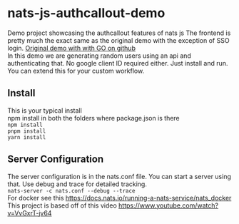 # nats-js-authcallout-demo
Demo project showcasing the authcallout features of nats js
The frontend is pretty much the exact same as the original demo with the exception of SSO login.
[Original demo with with GO on github](https://github.com/synadia-io/rethink_connectivity/tree/main/19-auth-callout)
<br />
In this demo we are generating random users using an api and authenticating that.
No google client ID required either. Just install and run.
You can extend this for your custom workflow.
<br />
## Install
This is your typical install
<br />
npm install in both the folders where package.json is there
<br />
`npm install`
<br />
`pnpm install`
<br />
`yarn install`
<br />
## Server Configuration
The server configuration is in the nats.conf file.
You can start a server using that. Use debug and trace for detailed tracking.
<br />
`nats-server -c nats.conf --debug --trace`
<br />
For docker see this
https://docs.nats.io/running-a-nats-service/nats_docker
<br />
This project is based off of this video
https://www.youtube.com/watch?v=VvGxrT-jv64
